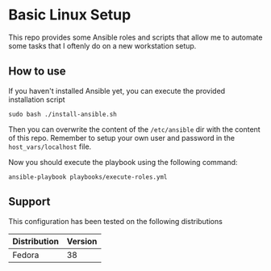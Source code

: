 # Basic Linux Setup
This repo provides some Ansible roles and scripts that allow me to automate some tasks that I oftenly do on a new workstation setup.

## How to use
If you haven't installed Ansible yet, you can execute the provided installation script

    sudo bash ./install-ansible.sh

Then you can overwrite the content of the ``/etc/ansible`` dir with the content of this repo. Remember to setup your own user and password in the ``host_vars/localhost`` file.

Now you should execute the playbook using the following command:

``ansible-playbook playbooks/execute-roles.yml``

## Support
This configuration has been tested on the following distributions

| Distribution | Version |
| ------------ | ------- |
| Fedora       | 38      |
